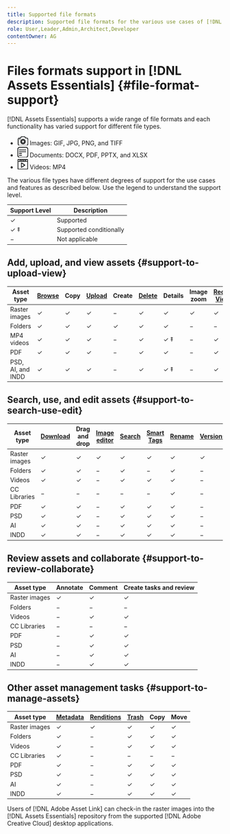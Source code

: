 ```yaml
---
title: Supported file formats
description: Supported file formats for the various use cases of [!DNL Assets Essentials]
role: User,Leader,Admin,Architect,Developer
contentOwner: AG
---
```


# Files formats support in [!DNL Assets Essentials] {#file-format-support}

[!DNL Assets Essentials] supports a wide range of file formats and each functionality has varied support for different file types.

* ![image file type icon](assets/do-not-localize/image-icon.png) Images: GIF, JPG, PNG, and TIFF
* ![document file type icon](assets/do-not-localize/document-icon.png) Documents: DOCX, PDF, PPTX, and XLSX
* ![video file type icon](assets/do-not-localize/video-icon.png) Videos: MP4

The various file types have different degrees of support for the use cases and features as described below. Use the legend to understand the support level.

| Support Level     | Description             |
|-------------------|-------------------------|
| &#10003;          | Supported               |
| &#10003; &Dagger; | Supported conditionally |
| &minus;           | Not applicable          |

## Add, upload, and view assets {#support-to-upload-view}

<!-- TBD: For AEM, AI files require the PDF option to be selected when saving the AI file.
-->

| Asset type        | [Browse](/help/navigate-view.md)   | Copy     | [Upload](/help/add-delete.md)   | Create   | [Delete](/help/add-delete.md#delete-assets)   | Details           | Image zoom | [Recently Viewed](/help/navigate-view.md) |
|-------------------|----------|----------|----------|----------|----------|-------------------|------------|-----------------|
| Raster images     | &#10003; | &#10003; | &#10003; | &minus;  | &#10003; | &#10003;          | &#10003;   | &#10003;        |
| Folders           | &#10003; | &#10003; | &#10003; | &#10003; | &#10003; | &#10003;          | &minus;    | &minus;         |
| MP4 videos        | &#10003; | &#10003; | &#10003; | &minus;  | &#10003; | &#10003; &Dagger; | &minus;    | &#10003;        |
| PDF               | &#10003; | &#10003; | &#10003; | &minus;  | &#10003; | &#10003;          | &minus;    | &#10003;        |
| PSD, AI, and INDD | &#10003; | &#10003; | &#10003; | &minus;  | &#10003; | &#10003; &Dagger; | &minus;    | &#10003;        |

<!-- Hiding CC Libraries (considered beta) as per PM feedback.
| CC Libraries  | &#10003; | &minus;  | &#10003; | &#10003; | &#10003; | &#10003; | &minus;    | &minus;         |
-->

## Search, use, and edit assets {#support-to-search-use-edit}

| Asset type    | [Download](/help/manage-organize.md#download) | Drag and drop | [Image editor](/help/edit-images.md) | [Search](/help/search.md)   | [Smart Tags](/help/metadata.md#tags) | [Rename](/help/manage-organize.md)   | [Versions](/help/manage-organize.md#versions-of-assets) |
|---------------|----------|---------------|--------------|----------|------------|----------|----------|
| Raster images | &#10003; | &#10003;      | &#10003;     | &#10003; | &#10003;   | &#10003; | &#10003; |
| Folders       | &#10003; | &#10003;      | &minus;      | &#10003; | &minus;    | &#10003; | &minus;  |
| Videos        | &#10003; | &#10003;      | &minus;      | &#10003; | &#10003;   | &#10003; | &minus;  |
| CC Libraries  | &minus;  | &minus;       | &minus;      | &minus;  | &minus;    | &#10003; | &minus;  |
| PDF           | &#10003; | &#10003;      | &minus;      | &#10003; | &#10003;   | &#10003; | &minus;  |
| PSD           | &#10003; | &#10003;      | &minus;      | &#10003; | &#10003;   | &#10003; | &minus;  |
| AI            | &#10003; | &#10003;      | &minus;      | &#10003; | &#10003;   | &#10003; | &minus;  |
| INDD          | &#10003; | &#10003;      | &minus;      | &#10003; | &#10003;   | &#10003; | &minus;  |

## Review assets and collaborate {#support-to-review-collaborate}

| Asset type    | Annotate | Comment  | Create tasks and review |
|---------------|----------|----------|-------------------------|
| Raster images | &#10003; | &#10003; | &#10003;                |
| Folders       | &minus;  | &minus;  | &minus;                 |
| Videos        | &minus;  | &#10003; | &#10003;                |
| CC Libraries  | &minus;  | &minus;  | &minus;                 |
| PDF           | &minus;  | &#10003; | &#10003;                |
| PSD           | &minus;  | &#10003; | &#10003;                |
| AI            | &minus;  | &#10003; | &#10003;                |
| INDD          | &minus;  | &#10003; | &#10003;                |

## Other asset management tasks {#support-to-manage-assets}

| Asset type    | [Metadata](/help/metadata.md)          | [Renditions](/help/add-delete.md#renditions) | [Trash](/help/add-delete.md#delete-assets)    | Copy     | Move     |
|---------------|-------------------|------------|----------|----------|----------|
| Raster images | &#10003; | &#10003;   | &#10003; | &#10003; | &#10003; |
| Folders       | &#10003; | &minus;    | &#10003; | &#10003; | &#10003; |
| Videos        | &#10003; | &minus;    | &#10003; | &#10003; | &#10003; |
| CC Libraries  | &#10003; | &minus;    | &minus;  | &minus;  | &minus;  |
| PDF           | &#10003; | &minus;    | &#10003; | &#10003; | &#10003; |
| PSD           | &#10003; | &minus;    | &#10003; | &#10003; | &#10003; |
| AI            | &#10003; | &minus;    | &#10003; | &#10003; | &#10003; |
| INDD          | &#10003; | &minus;    | &#10003; | &#10003; | &#10003; |

Users of [!DNL Adobe Asset Link] can check-in the raster images into the [!DNL Assets Essentials] repository from the supported [!DNL Adobe Creative Cloud] desktop applications.

<!-- TBD: Saving the template table separately for later use.
| Asset type    | Features |
|---------------|----------|
| Raster images |          |
| Folders       |          |
| Videos        |          |
| CC Libraries  |          |
| PDF files     |          |
| PSD           |          |
| AI            |          |
| INDD          |          |

>[!MORELIKETHIS]
>
>* []()
-->
